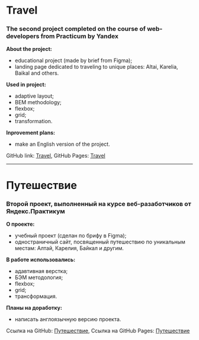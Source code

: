 # Travel
### The second project completed on the course of web-developers from Practicum by Yandex

**About the project:**
* educational project (made by brief from Figma);
* landing page dedicated to traveling to unique places: Altai, Karelia, Baikal and others.

**Used in project:**
* adaptive layout;
* BEM methodology;
* flexbox;
* grid;
* transformation.

**Inprovement plans:**
* make an English version of the project.

GitHub link: [Travel](https://github.com/MariaSeraya/russian-travel.git),
GitHub Pages: [Travel](https://mariaseraya.github.io/russian-travel/)

------


# Путешествие
### Второй проект, выполненный на курсе веб-разаботчиков от Яндекс.Практикум

**О проекте:**
* учебный проект (сделан по брифу в Figma);
* одностраничный сайт, посвященный путешествию по уникальным местам: Алтай, Карелия, Байкал и другим.

**В работе использовались:**
* адавтивная верстка;
* БЭМ методология;
* flexbox;
* grid;
* трансформация.

**Планы на доработку:**
* написать англоязычную версию проекта.

Ссылка на GitHub: [Путешествие](https://github.com/MariaSeraya/russian-travel.git),
Ссылка на GitHub Pages: [Путешествие](https://mariaseraya.github.io/russian-travel/)